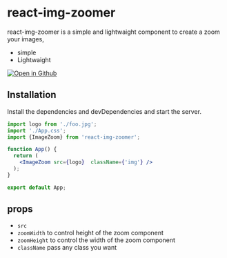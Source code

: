 # react-img-zoomer

react-img-zoomer is a simple and lightwaight component to create a zoom your images, 


- simple
- Lightwaight




[![Open in Github](https://img.shields.io/badge/Open%20in-GitHub-blue?logo=github)](https://github.com/syedfaisalrizvi0/react-image-zoomer)

## Installation

Install the dependencies and devDependencies and start the server.

```jsx
import logo from './foo.jpg';
import './App.css';
import {ImageZoom} from 'react-img-zoomer';

function App() {
  return (
    <ImageZoom src={logo}  className={'img'} /> 
  );
}

export default App;

```
## props
 - `src`
 - `zoomWidth` to control height of the zoom component
 - `zoomHeight` to control the width of the zoom component 
 - `className` pass any class you want 

